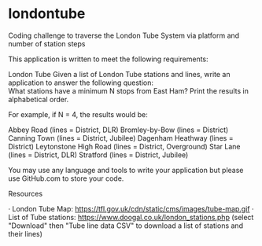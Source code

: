 # londontube

Coding challenge to traverse the London Tube System via platform and number of station steps

This application is written to meet the following requirements:

London Tube
Given a list of London Tube stations and lines, write an application to answer the following question:  
What stations have a minimum N stops from East Ham?  Print the results in alphabetical order.

For example, if N = 4, the results would be:

Abbey Road (lines = District, DLR)
Bromley-by-Bow (lines = District)
Canning Town (lines = District, Jubilee)
Dagenham Heathway (lines = District)
Leytonstone High Road (lines = District, Overground)
Star Lane (lines = District, DLR)
Stratford (lines = District, Jubilee)

You may use any language and tools to write your application but please use GitHub.com to store your code.

Resources

·         London Tube Map: https://tfl.gov.uk/cdn/static/cms/images/tube-map.gif
·         List of Tube stations: https://www.doogal.co.uk/london_stations.php (select "Download" then "Tube line data CSV" to download a list of stations and their lines)


